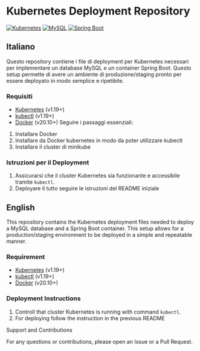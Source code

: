 # Kubernetes Deployment Repository

[![Kubernetes](https://img.shields.io/badge/Kubernetes-Deployment-blue?logo=kubernetes)](https://kubernetes.io/)
[![MySQL](https://img.shields.io/badge/MySQL-Database-orange?logo=mysql)](https://www.mysql.com/)
[![Spring Boot](https://img.shields.io/badge/Spring_Boot-Container-green?logo=spring)](https://spring.io/projects/spring-boot)


## Italiano

Questo repository contiene i file di deployment per Kubernetes necessari per implementare un database MySQL e un container Spring Boot. Questo setup permette di avere un ambiente di produzione/staging pronto per essere deployato in modo semplice e ripetibile.

### Requisiti

- [Kubernetes](https://kubernetes.io/) (v1.19+)
- [kubectl](https://kubernetes.io/docs/tasks/tools/install-kubectl/) (v1.19+)
- [Docker](https://www.docker.com/) (v20.10+)
Seguire i passaggi essenziali:
1. Installare Docker
2. Installare da Docker kubernetes in modo da poter utilizzare kubectl
3. Installare il cluster di minikube


### Istruzioni per il Deployment

1. Assicurarsi che il cluster Kubernetes sia funzionante e accessibile tramite `kubectl`.
2. Deployare il tutto seguire le istruzioni del README iniziale

## English

This repository contains the Kubernetes deployment files needed to deploy a MySQL database and a Spring Boot container. This setup allows for a production/staging environment to be deployed in a simple and repeatable manner.


### Requirement

- [Kubernetes](https://kubernetes.io/) (v1.19+)
- [kubectl](https://kubernetes.io/docs/tasks/tools/install-kubectl/) (v1.19+)
- [Docker](https://www.docker.com/) (v20.10+)

### Deployment Instructions

1. Controll that cluster Kubernetes is running with command `kubectl`.
2. For deploying follow the instruction in the previous README


Support and Contributions

For any questions or contributions, please open an Issue or a Pull Request.

